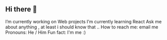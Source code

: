 ## Hi there 👋

<!--
**nx7iz/nx7iz** is a ✨ _special_ ✨ repository because its `README.md` (this file) appears on your GitHub profile.

Here are some ideas to get you started:

- 👯 I’m looking to collaborate on ...
- 🤔 I’m looking for help with ...

-->

I’m currently working on Web projects
I’m currently learning React
Ask me about anything , at least i should know that ..
How to reach me: email me
Pronouns: He / Him
Fun fact: I'm me :)
